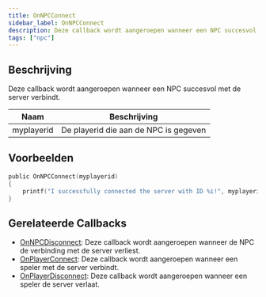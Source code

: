 ```yaml
---
title: OnNPCConnect
sidebar_label: OnNPCConnect
description: Deze callback wordt aangeroepen wanneer een NPC succesvol met de server verbindt.
tags: ["npc"]
---
```


## Beschrijving

Deze callback wordt aangeroepen wanneer een NPC succesvol met de server verbindt.

| Naam       | Beschrijving                           |
| ---------- | ------------------------------------- |
| myplayerid | De playerid die aan de NPC is gegeven |

## Voorbeelden

```c
public OnNPCConnect(myplayerid)
{
    printf("I successfully connected the server with ID %i!", myplayerid);
}
```

## Gerelateerde Callbacks

- [OnNPCDisconnect](OnNPCDisconnect): Deze callback wordt aangeroepen wanneer de NPC de verbinding met de server verliest.
- [OnPlayerConnect](OnPlayerConnect): Deze callback wordt aangeroepen wanneer een speler met de server verbindt.
- [OnPlayerDisconnect](OnPlayerDisconnect): Deze callback wordt aangeroepen wanneer een speler de server verlaat.


